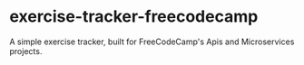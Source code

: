 # exercise-tracker-freecodecamp
A simple exercise tracker, built for FreeCodeCamp's Apis and Microservices projects.
